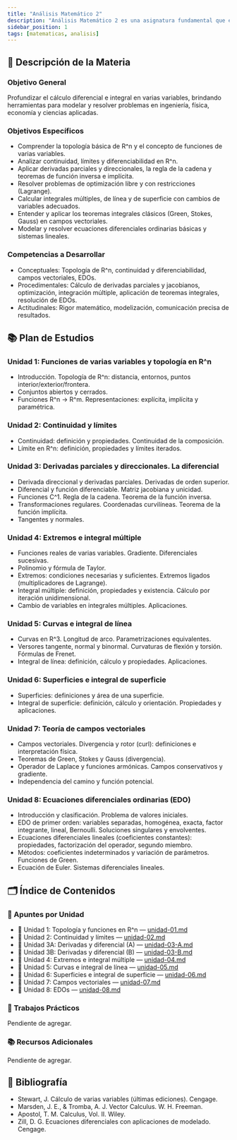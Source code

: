 ```yaml
---
title: "Análisis Matemático 2"
description: "Análisis Matemático 2 es una asignatura fundamental que extiende los conceptos del cálculo diferencial e integral a funciones de varias variables. Esta materia proporciona herramientas matemáticas esenciales para modelar y resolver problemas en ingeniería, física, economía y otras disciplinas científicas."
sidebar_position: 1
tags: [matematicas, analisis]
---
```


## 📖 Descripción de la Materia

### Objetivo General

Profundizar el cálculo diferencial e integral en varias variables, brindando herramientas para modelar y resolver problemas en ingeniería, física, economía y ciencias aplicadas.

### Objetivos Específicos

- Comprender la topología básica de R^n y el concepto de funciones de varias variables.
- Analizar continuidad, límites y diferenciabilidad en R^n.
- Aplicar derivadas parciales y direccionales, la regla de la cadena y teoremas de función inversa e implícita.
- Resolver problemas de optimización libre y con restricciones (Lagrange).
- Calcular integrales múltiples, de línea y de superficie con cambios de variables adecuados.
- Entender y aplicar los teoremas integrales clásicos (Green, Stokes, Gauss) en campos vectoriales.
- Modelar y resolver ecuaciones diferenciales ordinarias básicas y sistemas lineales.

### Competencias a Desarrollar

- Conceptuales: Topología de R^n, continuidad y diferenciabilidad, campos vectoriales, EDOs.
- Procedimentales: Cálculo de derivadas parciales y jacobianos, optimización, integración múltiple, aplicación de teoremas integrales, resolución de EDOs.
- Actitudinales: Rigor matemático, modelización, comunicación precisa de resultados.

## 📚 Plan de Estudios

### Unidad 1: Funciones de varias variables y topología en R^n

- Introducción. Topología de R^n: distancia, entornos, puntos interior/exterior/frontera.
- Conjuntos abiertos y cerrados.
- Funciones R^n → R^m. Representaciones: explícita, implícita y paramétrica.

### Unidad 2: Continuidad y límites

- Continuidad: definición y propiedades. Continuidad de la composición.
- Límite en R^n: definición, propiedades y límites iterados.

### Unidad 3: Derivadas parciales y direccionales. La diferencial

- Derivada direccional y derivadas parciales. Derivadas de orden superior.
- Diferencial y función diferenciable. Matriz jacobiana y unicidad.
- Funciones C^1. Regla de la cadena. Teorema de la función inversa.
- Transformaciones regulares. Coordenadas curvilíneas. Teorema de la función implícita.
- Tangentes y normales.

### Unidad 4: Extremos e integral múltiple

- Funciones reales de varias variables. Gradiente. Diferenciales sucesivas.
- Polinomio y fórmula de Taylor.
- Extremos: condiciones necesarias y suficientes. Extremos ligados (multiplicadores de Lagrange).
- Integral múltiple: definición, propiedades y existencia. Cálculo por iteración unidimensional.
- Cambio de variables en integrales múltiples. Aplicaciones.

### Unidad 5: Curvas e integral de línea

- Curvas en R^3. Longitud de arco. Parametrizaciones equivalentes.
- Versores tangente, normal y binormal. Curvaturas de flexión y torsión. Fórmulas de Frenet.
- Integral de línea: definición, cálculo y propiedades. Aplicaciones.

### Unidad 6: Superficies e integral de superficie

- Superficies: definiciones y área de una superficie.
- Integral de superficie: definición, cálculo y orientación. Propiedades y aplicaciones.

### Unidad 7: Teoría de campos vectoriales

- Campos vectoriales. Divergencia y rotor (curl): definiciones e interpretación física.
- Teoremas de Green, Stokes y Gauss (divergencia).
- Operador de Laplace y funciones armónicas. Campos conservativos y gradiente.
- Independencia del camino y función potencial.

### Unidad 8: Ecuaciones diferenciales ordinarias (EDO)

- Introducción y clasificación. Problema de valores iniciales.
- EDO de primer orden: variables separadas, homogénea, exacta, factor integrante, lineal, Bernoulli. Soluciones singulares y envolventes.
- Ecuaciones diferenciales lineales (coeficientes constantes): propiedades, factorización del operador, segundo miembro.
- Métodos: coeficientes indeterminados y variación de parámetros. Funciones de Green.
- Ecuación de Euler. Sistemas diferenciales lineales.

## 🗂️ Índice de Contenidos

### 📝 Apuntes por Unidad

- 📁 Unidad 1: Topología y funciones en R^n — [unidad-01.md](./unidad-01.md)
- 📁 Unidad 2: Continuidad y límites — [unidad-02.md](./unidad-02.md)
- 📁 Unidad 3A: Derivadas y diferencial (A) — [unidad-03-A.md](./unidad-03-A.md)
- 📁 Unidad 3B: Derivadas y diferencial (B) — [unidad-03-B.md](./unidad-03-B.md)
- 📁 Unidad 4: Extremos e integral múltiple — [unidad-04.md](./unidad-04.md)
- 📁 Unidad 5: Curvas e integral de línea — [unidad-05.md](./unidad-05.md)
- 📁 Unidad 6: Superficies e integral de superficie — [unidad-06.md](./unidad-06.md)
- 📁 Unidad 7: Campos vectoriales — [unidad-07.md](./unidad-07.md)
- 📁 Unidad 8: EDOs — [unidad-08.md](./unidad-08.md)

### 🔧 Trabajos Prácticos

Pendiente de agregar.

### 📚 Recursos Adicionales

Pendiente de agregar.

## 📖 Bibliografía

- Stewart, J. Cálculo de varias variables (últimas ediciones). Cengage.
- Marsden, J. E., & Tromba, A. J. Vector Calculus. W. H. Freeman.
- Apostol, T. M. Calculus, Vol. II. Wiley.
- Zill, D. G. Ecuaciones diferenciales con aplicaciones de modelado. Cengage.
